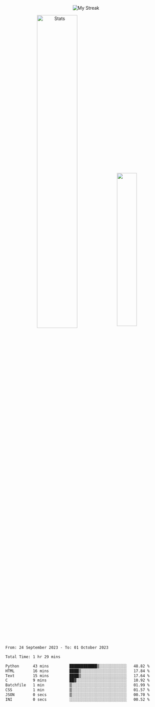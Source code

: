 <p align="center">
<picture>
  <source media="(prefers-color-scheme: dark)" srcset="http://github-readme-streak-stats.herokuapp.com?user=semolik&theme=dark&hide_border=true&background=DD272700">
  <img alt="My Streak" src="http://github-readme-streak-stats.herokuapp.com?user=semolik&hide_border=true">
</picture>
</p>
<div align="center">
  <picture>
    <source media="(prefers-color-scheme: dark)" srcset="https://github-readme-stats.vercel.app/api?username=semolik&show_icons=true&bg_color=DD272700&hide_border=true&theme=dark">
        <img alt="Stats" src="https://github-readme-stats.vercel.app/api?username=semolik&show_icons=true&bg_color=DD272700&hide_border=true" width="50%" >
  </picture>
  <sup>
  <picture>
  <source media="(prefers-color-scheme: dark)" srcset="https://github-readme-stats.vercel.app/api/top-langs/?username=semolik&layout=compact&hide_border=true&bg_color=DD272700&theme=dark">
  <img src="https://github-readme-stats.vercel.app/api/top-langs/?username=semolik&layout=compact&hide_border=true" width="35%" />
  </picture>
  </sup>
</div>
<!--START_SECTION:waka-->

```txt
From: 24 September 2023 - To: 01 October 2023

Total Time: 1 hr 29 mins

Python      43 mins         ████████████▒░░░░░░░░░░░░   48.82 %
HTML        16 mins         ████▒░░░░░░░░░░░░░░░░░░░░   17.84 %
Text        15 mins         ████▒░░░░░░░░░░░░░░░░░░░░   17.64 %
C           9 mins          ██▓░░░░░░░░░░░░░░░░░░░░░░   10.92 %
Batchfile   1 min           ▒░░░░░░░░░░░░░░░░░░░░░░░░   01.99 %
CSS         1 min           ▒░░░░░░░░░░░░░░░░░░░░░░░░   01.57 %
JSON        0 secs          ▒░░░░░░░░░░░░░░░░░░░░░░░░   00.70 %
INI         0 secs          ░░░░░░░░░░░░░░░░░░░░░░░░░   00.52 %
```

<!--END_SECTION:waka-->


